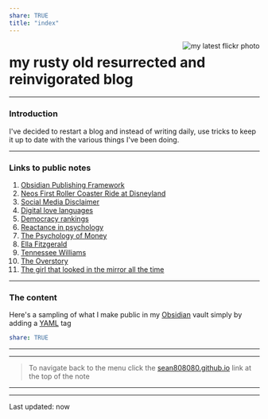 ```yaml
---
share: TRUE
title: "index"
---
```

<a data-flickr-embed="true" href="https://www.flickr.com/photos/44124483010@N01" title=""><img src="https://live.staticflickr.com/65535/52481776173_7d581d02c5.jpg" align="right"  alt="my latest flickr photo"></a>
# my rusty old resurrected and reinvigorated blog
---
### Introduction
I've decided to restart a blog and instead of writing daily, use tricks to keep it up to date with the various things I've been doing.

---
### Links to public notes
1. [Obsidian Publishing Framework](Obsidian%20Publishing%20Framework) 
2. [Neos First Roller Coaster Ride at Disneyland](Neos%20First%20Roller%20Coaster%20Ride%20at%20Disneyland)
3. [Social Media Disclaimer](Social%20Media%20Disclaimer)       
4. [Digital love languages](Digital%20love%20languages)        
5. [Democracy rankings](Democracy%20rankings)            
6. [Reactance in psychology](Reactance%20in%20psychology)       
7. [The Psychology of Money](The%20Psychology%20of%20Money)
8. [Ella Fitzgerald](Ella%20Fitzgerald)               
9. [Tennessee Williams](Tennessee%20Williams)           
10. [The Overstory](The%20Overstory) 
11. [The girl that looked in the mirror all the time](The%20girl%20that%20looked%20in%20the%20mirror%20all%20the%20time)

---
### The content
Here's a sampling of what I make public in my [Obsidian](https://obsidian.md) vault simply by adding a [YAML](https://www.redhat.com/en/topics/automation/what-is-yaml) tag
```yaml
share: TRUE
```
---




---
>To navigate back to the menu click the [sean808080.github.io](https://sean808080.github.io/) link at the top of the note
---

---
Last updated: now
